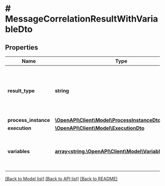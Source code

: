 # # MessageCorrelationResultWithVariableDto

## Properties

Name | Type | Description | Notes
------------ | ------------- | ------------- | -------------
**result_type** | **string** | Indicates if the message was correlated to a message start event or an  intermediate message catching event. In the first case, the resultType is  &#x60;ProcessDefinition&#x60; and otherwise &#x60;Execution&#x60;. | [optional]
**process_instance** | [**\OpenAPI\Client\Model\ProcessInstanceDto**](ProcessInstanceDto.md) |  | [optional]
**execution** | [**\OpenAPI\Client\Model\ExecutionDto**](ExecutionDto.md) |  | [optional]
**variables** | [**array<string,\OpenAPI\Client\Model\VariableValueDto>**](VariableValueDto.md) | This property is returned if the &#x60;variablesInResultEnabled&#x60; is set to &#x60;true&#x60;. Contains a list of the process variables. | [optional]

[[Back to Model list]](../../README.md#models) [[Back to API list]](../../README.md#endpoints) [[Back to README]](../../README.md)
